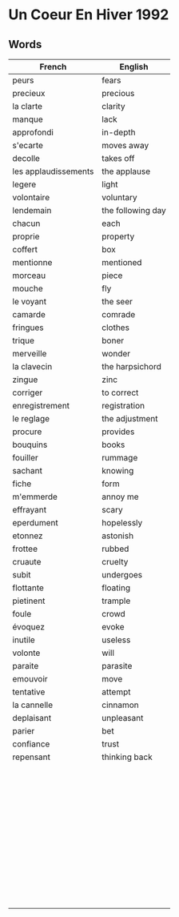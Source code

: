 # Un Coeur En Hiver 1992

## Words

| French | English |
|--------|---------|
| peurs | fears |
| precieux  | precious |
| la clarte | clarity |
| manque | lack |
| approfondi | in-depth |
| s'ecarte | moves away |
| decolle | takes off |
| les applaudissements | the applause |
| legere | light |
| volontaire | voluntary |
| lendemain | the following day |
| chacun | each |
| proprie | property |
| coffert | box |
| mentionne | mentioned |
| morceau | piece |
| mouche | fly |
| le voyant | the seer |
| camarde | comrade |
| fringues | clothes |
| trique | boner |
| merveille | wonder |
| la clavecin  | the harpsichord |
| zingue | zinc |
| corriger | to correct |
| enregistrement | registration |
| le reglage | the adjustment |
| procure | provides |
| bouquins | books |
| fouiller | rummage |
| sachant | knowing |
| fiche | form |
| m'emmerde | annoy me |
| effrayant | scary |
| eperdument | hopelessly |
| etonnez | astonish |
| frottee | rubbed |
| cruaute | cruelty |
| subit | undergoes |
| flottante | floating |
| pietinent | trample |
| foule | crowd |
| évoquez | evoke |
| inutile | useless |
| volonte | will |
| paraite | parasite |
| emouvoir | move |
| tentative | attempt |
| la cannelle | cinnamon |
| deplaisant | unpleasant |
| parier | bet |
| confiance | trust |
| repensant | thinking back |
|  |  |
|  |  |
|  |  |
|  |  |
|  |  |
|  |  |
|  |  |
|  |  |
|  |  |
|  |  |
|  |  |
|  |  |
|  |  |
|  |  |
|  |  |
|  |  |
|  |  |
|  |  |
|  |  |
|  |  |
|  |  |
|  |  |
|  |  |
|  |  |
|  |  |
|  |  |
|  |  |
|  |  |
|  |  |
|  |  |
|  |  |
|  |  |
|  |  |
|  |  |
|  |  |
|  |  |
|  |  |
|  |  |
|  |  |
|  |  |
|  |  |
|  |  |
|  |  |
|  |  |
|  |  |
|  |  |
|  |  |
|  |  |

